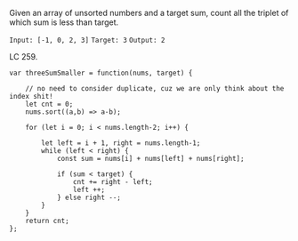 
Given an array of unsorted numbers and a target sum, count all the triplet of which sum is less than target.

`Input: [-1, 0, 2, 3]`
`Target: 3`
`Output: 2`

LC 259.

```
var threeSumSmaller = function(nums, target) {
    
    // no need to consider duplicate, cuz we are only think about the index shit!
    let cnt = 0;
    nums.sort((a,b) => a-b);
    
    for (let i = 0; i < nums.length-2; i++) {

        let left = i + 1, right = nums.length-1;
        while (left < right) {
            const sum = nums[i] + nums[left] + nums[right];
            
            if (sum < target) {
                cnt += right - left;
                left ++;
            } else right --;
        }
    }
    return cnt;
};

```